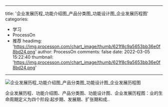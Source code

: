 
---
title: '企业发展历程_功能介绍图_产品分类图_功能设计图_企业发展历程图'
categories: 
 - 学习
 - ProcessOn
 - 推荐
headimg: 'https://img.processon.com/chart_image/thumb/621f8c9a5653bb36e0f8bd24.png'
author: ProcessOn
comments: false
date: 2022-03-05 15:22:40
thumbnail: 'https://img.processon.com/chart_image/thumb/621f8c9a5653bb36e0f8bd24.png'
---

<div>   
<img class="thumb" alt="企业发展历程_功能介绍图_产品分类图_功能设计图_企业发展历程图" src="https://img.processon.com/chart_image/thumb/621f8c9a5653bb36e0f8bd24.png" referrerpolicy="no-referrer">
<p>企业发展历程、功能介绍图、产品分类图、功能设计图、企业发展历程图：业的生命周期定义为四个阶段:起步期、发展期、扩张期和成..</p>  
</div>
            